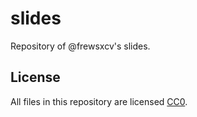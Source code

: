 # slides

Repository of @frewsxcv's slides.

## License

All files in this repository are licensed [CC0](https://creativecommons.org/publicdomain/zero/1.0/).

